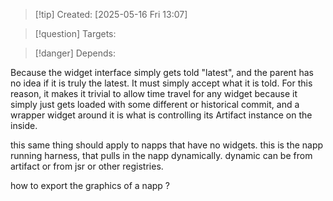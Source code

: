 
>[!tip] Created: [2025-05-16 Fri 13:07]

>[!question] Targets: 

>[!danger] Depends: 

Because the widget interface simply gets told "latest", and the parent has no idea if it is truly the latest. It must simply accept what it is told. For this reason, it makes it trivial to allow time travel for any widget because it simply just gets loaded with some different or historical commit, and a wrapper widget around it is what is controlling its Artifact instance on the inside. 

this same thing should apply to napps that have no widgets.
this is the napp running harness, that pulls in the napp dynamically.
dynamic can be from artifact or from jsr or other registries.

how to export the graphics of a napp ?

